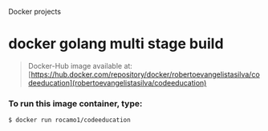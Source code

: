 Docker projects
# docker golang multi stage build

> Docker-Hub image available at: [https://hub.docker.com/repository/docker/robertoevangelistasilva/codeeducation](robertoevangelistasilva/codeeducation)

### **To run this image container, type:**
```
$ docker run rocamo1/codeeducation
```
